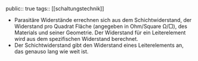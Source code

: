 public:: true
tags:: [[schaltungstechnik]]

- Parasitäre Widerstände errechnen sich aus dem Schichtwiderstand, der Widerstand pro Quadrat Fläche (angegeben in Ohm/Square Ω/□), des Materials und seiner Geometrie. Der Widerstand für ein Leiterelement wird aus dem spezifischen Widerstand berechnet.
- Der Schichtwiderstand gibt den Widerstand eines Leiterelements an, das genauso lang wie weit ist.